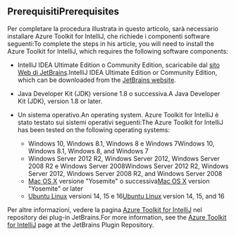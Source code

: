 ## <a name="prerequisites"></a><span data-ttu-id="7d406-101">Prerequisiti</span><span class="sxs-lookup"><span data-stu-id="7d406-101">Prerequisites</span></span>
<span data-ttu-id="7d406-102">Per completare la procedura illustrata in questo articolo, sarà necessario installare Azure Toolkit for IntelliJ, che richiede i componenti software seguenti:</span><span class="sxs-lookup"><span data-stu-id="7d406-102">To complete the steps in his article, you will need to install the Azure Toolkit for IntelliJ, which requires the following software components:</span></span>

* <span data-ttu-id="7d406-103">IntelliJ IDEA Ultimate Edition o Community Edition, scaricabile dal [sito Web di JetBrains](https://www.jetbrains.com/idea/download/).</span><span class="sxs-lookup"><span data-stu-id="7d406-103">IntelliJ IDEA Ultimate Edition or Community Edition, which can be downloaded from the [JetBrains website](https://www.jetbrains.com/idea/download/).</span></span>

* <span data-ttu-id="7d406-104">Java Developer Kit (JDK) versione 1.8 o successiva.</span><span class="sxs-lookup"><span data-stu-id="7d406-104">A Java Developer Kit (JDK), version 1.8 or later.</span></span>

* <span data-ttu-id="7d406-105">Un sistema operativo.</span><span class="sxs-lookup"><span data-stu-id="7d406-105">An operating system.</span></span> <span data-ttu-id="7d406-106">Azure Toolkit for IntelliJ è stato testato sui sistemi operativi seguenti:</span><span class="sxs-lookup"><span data-stu-id="7d406-106">The Azure Toolkit for IntelliJ has been tested on the following operating systems:</span></span>
  
  * <span data-ttu-id="7d406-107">Windows 10, Windows 8.1, Windows 8 e Windows 7</span><span class="sxs-lookup"><span data-stu-id="7d406-107">Windows 10, Windows 8.1, Windows 8, and Windows 7</span></span>
  * <span data-ttu-id="7d406-108">Windows Server 2012 R2, Windows Server 2012, Windows Server 2008 R2 e Windows Server 2008</span><span class="sxs-lookup"><span data-stu-id="7d406-108">Windows Server 2012 R2, Windows Server 2012, Windows Server 2008 R2, and Windows Server 2008</span></span>
  * <span data-ttu-id="7d406-109">[Mac OS X](http://www.apple.com/osx) versione "Yosemite" o successiva</span><span class="sxs-lookup"><span data-stu-id="7d406-109">[Mac OS X](http://www.apple.com/osx) version "Yosemite" or later</span></span>
  * <span data-ttu-id="7d406-110">[Ubuntu Linux](http://www.ubuntu.com) versioni 14, 15 e 16</span><span class="sxs-lookup"><span data-stu-id="7d406-110">[Ubuntu Linux](http://www.ubuntu.com) version 14, 15, and 16</span></span>

<span data-ttu-id="7d406-111">Per altre informazioni, vedere la pagina [Azure Toolkit for IntelliJ](https://plugins.jetbrains.com/plugin/8053) nel repository dei plug-in JetBrains.</span><span class="sxs-lookup"><span data-stu-id="7d406-111">For more information, see the [Azure Toolkit for IntelliJ](https://plugins.jetbrains.com/plugin/8053) page at the JetBrains Plugin Repository.</span></span>

<!--
> [!IMPORTANT]
> If you are using the Azure Toolkit for Eclipse on Windows, the toolkit requires installing the Azure SDK 2.9.6 or later in order to use the Azure emulator. You have two options for installing the Azure SDK:
> 
> * You can download and install the Azure SDK by using the [Web Platform Installer (WebPI)](http://go.microsoft.com/fwlink/?LinkID=252838).
> * If you do not have the Azure SDK installed when you create your first Azure deployment project, you will be prompted to automatically download install the requisite version of the Azure SDK.
> 
> Note that the Azure SDK is only required on Windows.
> 
> 
-->
